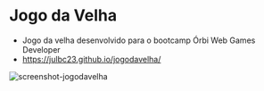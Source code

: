 # Jogo da Velha 
- Jogo da velha desenvolvido para o bootcamp Órbi Web Games Developer
- https://julbc23.github.io/jogodavelha/

![screenshot-jogodavelha](https://repository-images.githubusercontent.com/486040356/2daf3fb8-a9fe-467a-a8db-e7f3d6992be7)

